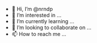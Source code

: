 - 👋 Hi, I’m @nrndp
- 👀 I’m interested in ...
- 🌱 I’m currently learning ...
- 💞️ I’m looking to collaborate on ...
- 📫 How to reach me ...

<!---
nrndp/nrndp is a ✨ special ✨ repository because its `README.md` (this file) appears on your GitHub profile.
You can click the Preview link to take a look at your changes.
--->
